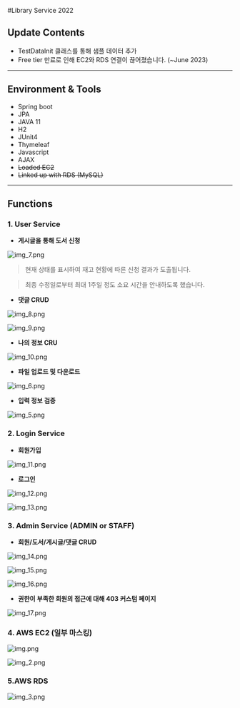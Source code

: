 #Library Service 2022

## Update Contents
- TestDataInit 클래스를 통해 샘플 데이터 추가
- Free tier 만료로 인해 EC2와 RDS 연결이 끊어졌습니다. (~June 2023)

---

## Environment & Tools
- Spring boot
- JPA
- JAVA 11
- H2
- JUnit4
- Thymeleaf
- Javascript
- AJAX
- ~~Loaded EC2~~
- ~~Linked up with RDS (MySQL)~~

---

## Functions
### 1. User Service

- **게시글을 통해 도서 신청**

![img_7.png](images(README)/img_7.png)

>현재 상태를 표시하여 재고 현황에 따른 신청 결과가 도출됩니다. 
 
>최종 수정일로부터 최대 1주일 정도 소요 시간을 안내하도록 했습니다.

- **댓글 CRUD**

![img_8.png](images(README)/img_8.png) 

![img_9.png](images(README)/img_9.png)

- **나의 정보 CRU**

![img_10.png](images(README)/img_10.png)

- **파일 업로드 및 다운로드**

![img_6.png](images(README)/img_6.png)

- **입력 정보 검증**

![img_5.png](images(README)/img_5.png)

### 2. Login Service

- **회원가입**

![img_11.png](images(README)/img_11.png)

- **로그인**

![img_12.png](images(README)/img_12.png)

![img_13.png](images(README)/img_13.png)

### 3. Admin Service (ADMIN or STAFF)

- **회원/도서/게시글/댓글 CRUD**

![img_14.png](images(README)/img_14.png)

![img_15.png](images(README)/img_15.png)

![img_16.png](images(README)/img_16.png)

- **권한이 부족한 회원의 접근에 대해 403 커스텀 페이지**

![img_17.png](images(README)/img_17.png)

### 4. AWS EC2 (일부 마스킹)

![img.png](images(README)/img.png)

![img_2.png](images(README)/img_2.png)

### 5.AWS RDS

![img_3.png](images(README)/img_3.png)

